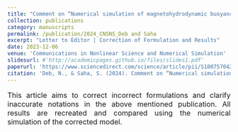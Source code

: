 ```yaml
---
title: "Comment on “Numerical simulation of magnetohydrodynamic buoyancy-induced flow in a non-isothermally heated square enclosure” [Communications in nonlinear science and numerical simulation, 14(2009) 770-778] "
collection: publications
category: manuscripts
permalink: /publication/2024_CNSNS_Deb and Saha
excerpt: "Letter to Editor | Correction of Formulation and Results"
date: 2023-12-06
venue: 'Communications in Nonlinear Science and Numerical Simulation'
slidesurl: #'http://academicpages.github.io/files/slides1.pdf'
paperurl: 'https://www.sciencedirect.com/science/article/pii/S1007570423006925'
citation: 'Deb, N., & Saha, S. (2024). Comment on “Numerical simulation of magnetohydrodynamic buoyancy-induced flow in a non-isothermally heated square enclosure”[Communications in nonlinear science and numerical simulation, 14 (2009) 770-778]. Communications in Nonlinear Science and Numerical Simulation, 130, 107771.'
---
```


<p style="text-align: justify; font-size: 16px">This article aims to correct incorrect formulations and clarify inaccurate notations in the above mentioned publication. All results are recreated and compared using the numerical simulation of the corrected model.<p style="text-align: justify; font-size: 16px">